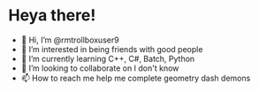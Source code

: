 # Heya there!
- 👋 Hi, I’m @rmtrollboxuser9
- 👀 I’m interested in being friends with good people
- 🌱 I’m currently learning C++, C#, Batch, Python
- 💞️ I’m looking to collaborate on I don't know 
- 📫 How to reach me help me complete geometry dash demons

<!---
rmtrollboxuser9/rmtrollboxuser9 is a ✨ special ✨ repository because its `README.md` (this file) appears on your GitHub profile.
You can click the Preview link to take a look at your changes.
--->
